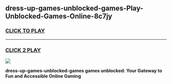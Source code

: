
## dress-up-games-unblocked-games-Play-Unblocked-Games-Online-8c7jy
<h3>
<a href="https://premium76.site?title=dress-up-games-unblocked-games&ref=25A">CLICK TO PLAY</a></h3>
<hr>

<h3>
<a href="https://premium76.site?title=dress-up-games-unblocked-games&ref=25A">CLICK 2 PLAY</a>
  
</h3>

<a href="https://premium76.site?title=dress-up-games-unblocked-games&ref=25A"><img src="https://clearcache.store/games.png"></a>


**dress-up-games-unblocked-games games unblocked: Your Gateway to Fun and Accessible Online Gaming**

